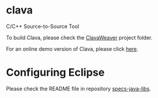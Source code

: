 # clava
C/C++ Source-to-Source Tool

To build Clava, please check the [ClavaWeaver](https://github.com/specs-feup/clava/tree/master/ClavaWeaver) project folder.

For an online demo version of Clava, please click [here](http://specs.fe.up.pt/tools/clava/).


# Configuring Eclipse

Please check the README file in repository [specs-java-libs](https://github.com/specs-feup/specs-java-libs).
